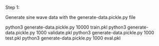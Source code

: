 Step 1:

Generate sine wave data with the generate-data.pickle.py file

python3 generate-data.pickle.py 10000 train.pkl
python3 generate-data.pickle.py 1000 validate.pkl 
python3 generate-data.pickle.py 1000 test.pkl
python3 generate-data.pickle.py 1000 eval.pkl
